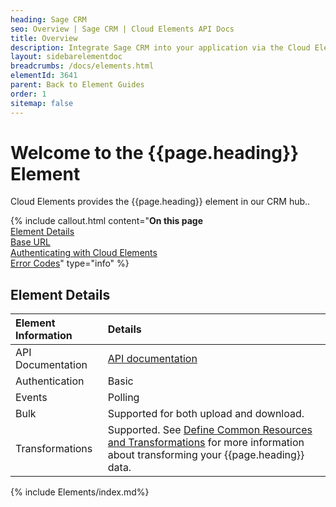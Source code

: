 ```yaml
---
heading: Sage CRM
seo: Overview | Sage CRM | Cloud Elements API Docs
title: Overview
description: Integrate Sage CRM into your application via the Cloud Elements APIs.
layout: sidebarelementdoc
breadcrumbs: /docs/elements.html
elementId: 3641
parent: Back to Element Guides
order: 1
sitemap: false
---
```


# Welcome to the {{page.heading}} Element

Cloud Elements provides the {{page.heading}} element in our CRM hub..

{% include callout.html content="<strong>On this page</strong></br><a href=#element-details>Element Details</a></br><a href=#base-url>Base URL</a></br><a href=#authenticating-with-cloud-elements>Authenticating with Cloud Elements</a></br><a href=#error-codes>Error Codes</a>" type="info" %}

## Element Details

| Element Information | Details     |
| :------------- | :------------- |
| API Documentation | [API documentation](https://community.sagecrm.com/user_community/m/cloud_documentation/tags/English/default.aspx) |
| Authentication | Basic  |
| Events | Polling |
| Bulk | Supported for both upload and download. |
| Transformations | Supported. See [Define Common Resources and Transformations](/docs/guides/common-resources/index.html) for more information about transforming your {{page.heading}} data.|

{% include Elements/index.md%}
